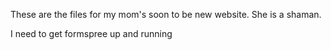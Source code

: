 These are the files for my mom's soon to be new website. She is a shaman. 

I need to get formspree up and running
